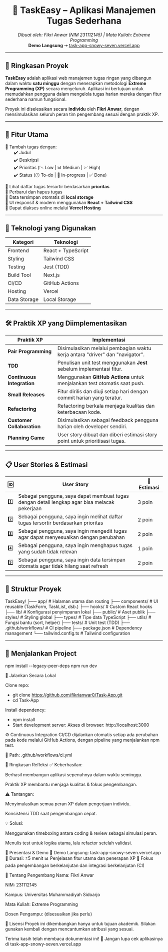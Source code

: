 <h1 align="center">🚀 TaskEasy – Aplikasi Manajemen Tugas Sederhana</h1>
<p align="center">
  <em>Dibuat oleh: Fikri Anwar (NIM 231112145) | Mata Kuliah: Extreme Programming</em><br/>
  <strong>Demo Langsung ➝</strong> <a href="https://task-app-snowy-seven.vercel.app/" target="_blank">task-app-snowy-seven.vercel.app</a>
</p>

---

## 🎯 Ringkasan Proyek

**TaskEasy** adalah aplikasi web manajemen tugas ringan yang dibangun dalam waktu **satu minggu** dengan menerapkan metodologi **Extreme Programming (XP)** secara menyeluruh. Aplikasi ini bertujuan untuk memudahkan pengguna dalam mengelola tugas harian mereka dengan fitur sederhana namun fungsional.

Proyek ini diselesaikan secara **individu** oleh **Fikri Anwar**, dengan mensimulasikan seluruh peran tim pengembang sesuai dengan praktik XP.

---

## 🧩 Fitur Utama

🔹 Tambah tugas dengan:  
  ✔️ Judul  
  ✔️ Deskripsi  
  ✔️ Prioritas (📉 Low | 📊 Medium | 📈 High)  
  ✔️ Status (🕒 To-do | 🔧 In-progress | ✅ Done)

🔹 Lihat daftar tugas tersortir berdasarkan **prioritas**  
🔹 Perbarui dan hapus tugas  
🔹 Data tersimpan otomatis di **local storage**  
🔹 UI responsif & modern menggunakan **React + Tailwind CSS**  
🔹 Dapat diakses online melalui **Vercel Hosting**

---

## 🔧 Teknologi yang Digunakan

| Kategori      | Teknologi         |
|---------------|------------------|
| Frontend      | React + TypeScript |
| Styling       | Tailwind CSS |
| Testing       | Jest (TDD) |
| Build Tool    | Next.js |
| CI/CD         | GitHub Actions |
| Hosting       | Vercel |
| Data Storage  | Local Storage |

---

## 🛠️ Praktik XP yang Diimplementasikan

| Praktik XP                | Implementasi                                                                 |
|---------------------------|------------------------------------------------------------------------------|
| **Pair Programming**      | Disimulasikan melalui pembagian waktu kerja antara "driver" dan "navigator". |
| **TDD**                   | Penulisan unit test menggunakan **Jest** sebelum implementasi fitur.        |
| **Continuous Integration**| Menggunakan **GitHub Actions** untuk menjalankan test otomatis saat push.   |
| **Small Releases**        | Fitur dirilis dan diuji setiap hari dengan commit harian yang teratur.      |
| **Refactoring**           | Refactoring berkala menjaga kualitas dan keterbacaan kode.                  |
| **Customer Collaboration**| Disimulasikan sebagai feedback pengguna harian oleh developer sendiri.      |
| **Planning Game**         | User story dibuat dan diberi estimasi story point untuk prioritisasi tugas. |

---

## 📋 User Stories & Estimasi

| 🆔 | User Story                                                                                  | 🧮 Estimasi |
|-----|---------------------------------------------------------------------------------------------|------------|
| 1️⃣ | Sebagai pengguna, saya dapat membuat tugas dengan detail lengkap agar bisa melacak pekerjaan | 3 poin     |
| 2️⃣ | Sebagai pengguna, saya ingin melihat daftar tugas tersortir berdasarkan prioritas           | 2 poin     |
| 3️⃣ | Sebagai pengguna, saya ingin mengedit tugas agar dapat menyesuaikan dengan perubahan        | 2 poin     |
| 4️⃣ | Sebagai pengguna, saya ingin menghapus tugas yang sudah tidak relevan                      | 1 poin     |
| 5️⃣ | Sebagai pengguna, saya ingin data tersimpan otomatis agar tidak hilang saat refresh         | 2 poin     |

---

## 📁 Struktur Proyek

TaskEasy/
├── app/ # Halaman utama dan routing
├── components/ # UI reusable (TaskForm, TaskList, dsb.)
├── hooks/ # Custom React hooks
├── lib/ # Konfigurasi penyimpanan lokal
├── public/ # Aset publik
├── styles/ # Styling global
├── types/ # Tipe data TypeScript
├── utils/ # Fungsi bantu (sort, helper)
├── tests/ # Unit test (TDD)
├── .github/workflows/ # CI pipeline
├── package.json # Dependency management
└── tailwind.config.ts # Tailwind configuration

---

## 🧪 Menjalankan Project

npm install --legacy-peer-deps
npm run dev

🚀 Jalankan Secara Lokal

Clone repo:
- git clone https://github.com/fikrianwar0/Task-App.git
- cd Task-App

Install dependency:
- npm install
- Start development server:
Akses di browser: http://localhost:3000

⚙️ Continuous Integration
CI/CD dijalankan otomatis setiap ada perubahan pada kode melalui GitHub Actions, dengan pipeline yang menjalankan npm test.

📂 Path: .github/workflows/ci.yml

🧾 Ringkasan Refleksi
✅ Keberhasilan:

Berhasil membangun aplikasi sepenuhnya dalam waktu seminggu.

Praktik XP membantu menjaga kualitas & fokus pengembangan.

⚠️ Tantangan:

Menyimulasikan semua peran XP dalam pengerjaan individu.

Konsistensi TDD saat pengembangan cepat.

💡 Solusi:

Menggunakan timeboxing antara coding & review sebagai simulasi peran.

Menulis test untuk logika utama, lalu refactor setelah validasi.

🎤 Presentasi & Demo
🎥 Demo Langsung: task-app-snowy-seven.vercel.app
🧭 Durasi: ±5 menit
📊 Penjelasan fitur utama dan penerapan XP
🎯 Fokus pada pengembangan berkelanjutan dan integrasi berkelanjutan (CI)

👤 Tentang Pengembang
Nama: Fikri Anwar

NIM: 231112145

Kampus: Universitas Muhammadiyah Sidoarjo

Mata Kuliah: Extreme Programming

Dosen Pengampu: (disesuaikan jika perlu)

📄 Lisensi
Proyek ini dikembangkan hanya untuk tujuan akademik. Silakan gunakan kembali dengan mencantumkan atribusi yang sesuai.

Terima kasih telah membaca dokumentasi ini! 🎉
Jangan lupa cek aplikasinya di task-app-snowy-seven.vercel.app
